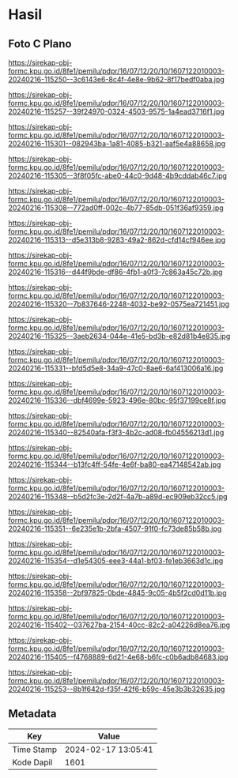 # Hasil

## Foto C Plano

https://sirekap-obj-formc.kpu.go.id/8fe1/pemilu/pdpr/16/07/12/20/10/1607122010003-20240216-115250--3c6143e6-8c4f-4e8e-9b62-8f17bedf0aba.jpg

https://sirekap-obj-formc.kpu.go.id/8fe1/pemilu/pdpr/16/07/12/20/10/1607122010003-20240216-115257--39f24970-0324-4503-9575-1a4ead3716f1.jpg

https://sirekap-obj-formc.kpu.go.id/8fe1/pemilu/pdpr/16/07/12/20/10/1607122010003-20240216-115301--082943ba-1a81-4085-b321-aaf5e4a88658.jpg

https://sirekap-obj-formc.kpu.go.id/8fe1/pemilu/pdpr/16/07/12/20/10/1607122010003-20240216-115305--3f8f05fc-abe0-44c0-9d48-4b9cddab46c7.jpg

https://sirekap-obj-formc.kpu.go.id/8fe1/pemilu/pdpr/16/07/12/20/10/1607122010003-20240216-115308--772ad0ff-002c-4b77-85db-051f36af9359.jpg

https://sirekap-obj-formc.kpu.go.id/8fe1/pemilu/pdpr/16/07/12/20/10/1607122010003-20240216-115313--d5e313b8-9283-49a2-862d-cfd14cf946ee.jpg

https://sirekap-obj-formc.kpu.go.id/8fe1/pemilu/pdpr/16/07/12/20/10/1607122010003-20240216-115316--d44f9bde-df86-4fb1-a0f3-7c863a45c72b.jpg

https://sirekap-obj-formc.kpu.go.id/8fe1/pemilu/pdpr/16/07/12/20/10/1607122010003-20240216-115320--7b837646-2248-4032-be92-0575ea721451.jpg

https://sirekap-obj-formc.kpu.go.id/8fe1/pemilu/pdpr/16/07/12/20/10/1607122010003-20240216-115325--3aeb2634-044e-41e5-bd3b-e82d81b4e835.jpg

https://sirekap-obj-formc.kpu.go.id/8fe1/pemilu/pdpr/16/07/12/20/10/1607122010003-20240216-115331--bfd5d5e8-34a9-47c0-8ae6-6af413006a16.jpg

https://sirekap-obj-formc.kpu.go.id/8fe1/pemilu/pdpr/16/07/12/20/10/1607122010003-20240216-115336--dbf4699e-5923-496e-80bc-95f37199ce8f.jpg

https://sirekap-obj-formc.kpu.go.id/8fe1/pemilu/pdpr/16/07/12/20/10/1607122010003-20240216-115340--82540afa-f3f3-4b2c-ad08-fb04556213d1.jpg

https://sirekap-obj-formc.kpu.go.id/8fe1/pemilu/pdpr/16/07/12/20/10/1607122010003-20240216-115344--b13fc4ff-54fe-4e6f-ba80-ea47148542ab.jpg

https://sirekap-obj-formc.kpu.go.id/8fe1/pemilu/pdpr/16/07/12/20/10/1607122010003-20240216-115348--b5d2fc3e-2d2f-4a7b-a89d-ec909eb32cc5.jpg

https://sirekap-obj-formc.kpu.go.id/8fe1/pemilu/pdpr/16/07/12/20/10/1607122010003-20240216-115351--6e235e1b-2bfa-4507-91f0-fc73de85b58b.jpg

https://sirekap-obj-formc.kpu.go.id/8fe1/pemilu/pdpr/16/07/12/20/10/1607122010003-20240216-115354--d1e54305-eee3-44a1-bf03-fe1eb3663d1c.jpg

https://sirekap-obj-formc.kpu.go.id/8fe1/pemilu/pdpr/16/07/12/20/10/1607122010003-20240216-115358--2bf97825-0bde-4845-9c05-4b5f2cd0d11b.jpg

https://sirekap-obj-formc.kpu.go.id/8fe1/pemilu/pdpr/16/07/12/20/10/1607122010003-20240216-115402--037627ba-2154-40cc-82c2-a04226d8ea76.jpg

https://sirekap-obj-formc.kpu.go.id/8fe1/pemilu/pdpr/16/07/12/20/10/1607122010003-20240216-115405--f4768889-6d21-4e68-b6fc-c0b6adb84683.jpg

https://sirekap-obj-formc.kpu.go.id/8fe1/pemilu/pdpr/16/07/12/20/10/1607122010003-20240216-115253--8b1f642d-f35f-42f6-b59c-45e3b3b32635.jpg


## Metadata

| Key        | Value               |
| ---------- | ------------------- |
| Time Stamp | 2024-02-17 13:05:41 |
| Kode Dapil | 1601                |



